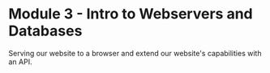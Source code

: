 # Module 3 - Intro to Webservers and Databases

Serving our website to a browser and extend our website's capabilities with an API.